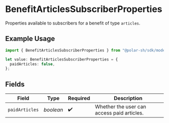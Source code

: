 # BenefitArticlesSubscriberProperties

Properties available to subscribers for a benefit of type `articles`.

## Example Usage

```typescript
import { BenefitArticlesSubscriberProperties } from "@polar-sh/sdk/models/components";

let value: BenefitArticlesSubscriberProperties = {
  paidArticles: false,
};
```

## Fields

| Field                                      | Type                                       | Required                                   | Description                                |
| ------------------------------------------ | ------------------------------------------ | ------------------------------------------ | ------------------------------------------ |
| `paidArticles`                             | *boolean*                                  | :heavy_check_mark:                         | Whether the user can access paid articles. |